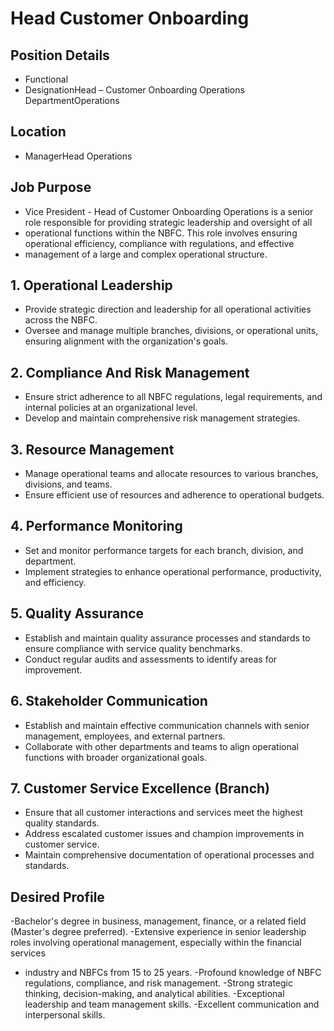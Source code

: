 # Head Customer Onboarding

## Position Details

* Functional
* DesignationHead – Customer Onboarding Operations DepartmentOperations

## Location

* ManagerHead Operations

## Job Purpose

* Vice President - Head of Customer Onboarding Operations is a senior role responsible for providing strategic leadership and oversight of all
* operational functions within the NBFC. This role involves ensuring operational efficiency, compliance with regulations, and effective
* management of a large and complex operational structure.

## 1. Operational Leadership

- Provide strategic direction and leadership for all operational activities across the NBFC.
- Oversee and manage multiple branches, divisions, or operational units, ensuring alignment with the organization's goals.

## 2. Compliance And Risk Management

- Ensure strict adherence to all NBFC regulations, legal requirements, and internal policies at an organizational level.
- Develop and maintain comprehensive risk management strategies.

## 3. Resource Management

- Manage operational teams and allocate resources to various branches, divisions, and teams.
- Ensure efficient use of resources and adherence to operational budgets.

## 4. Performance Monitoring

- Set and monitor performance targets for each branch, division, and department.
- Implement strategies to enhance operational performance, productivity, and efficiency.

## 5. Quality Assurance

- Establish and maintain quality assurance processes and standards to ensure compliance with service quality benchmarks.
- Conduct regular audits and assessments to identify areas for improvement.

## 6. Stakeholder Communication

- Establish and maintain effective communication channels with senior management, employees, and external partners.
- Collaborate with other departments and teams to align operational functions with broader organizational goals.

## 7. Customer Service Excellence (Branch)

- Ensure that all customer interactions and services meet the highest quality standards.
- Address escalated customer issues and champion improvements in customer service.
- Maintain comprehensive documentation of operational processes and standards.

## Desired Profile

-Bachelor's degree in business, management, finance, or a related field (Master's degree preferred).
-Extensive experience in senior leadership roles involving operational management, especially within the financial services
* industry and NBFCs from 15 to 25 years.
-Profound knowledge of NBFC regulations, compliance, and risk management.
-Strong strategic thinking, decision-making, and analytical abilities.
-Exceptional leadership and team management skills.
-Excellent communication and interpersonal skills.
